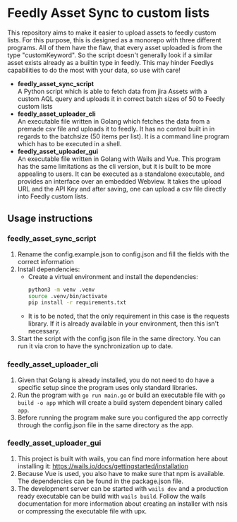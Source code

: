 # Feedly Asset Sync to custom lists
This repository aims to make it easier to upload assets to feedly custom lists.
For this purpose, this is designed as a monorepo with three different programs.
All of them have the flaw, that every asset uploaded is from the type "customKeyword". So the script doesn't generally look if a similar asset exists already as a builtin type in feedly. This may hinder Feedlys capabilities to do the most with your data, so use with care!

- **feedly_asset_sync_script**  
A Python script which is able to fetch data from jira Assets with a custom AQL query and uploads it in correct batch sizes of 50 to Feedly custom lists
- **feedly_asset_uploader_cli**  
An executable file written in Golang which fetches the data from a premade csv file and uploads it to feedly. It has no control built in in regards to the batchsize (50 items per list). It is a command line program which has to be executed in a shell.
- **feedly_asset_uploader_gui**  
An executable file written in Golang with Wails and Vue. This program has the same limitations as the cli version, but it is built to be more appealing to users. It can be executed as a standalone executable, and provides an interface over an embedded Webview. It takes the upload URL and the API Key and after saving, one can upload a csv file directly into Feedly custom lists.

## Usage instructions
### feedly_asset_sync_script
1. Rename the config.example.json to config.json and fill the fields with the correct information
2. Install dependencies:
   - Create a virtual environment and install the dependencies:
        ```bash
        python3 -m venv .venv
        source .venv/bin/activate
        pip install -r requirements.txt
        ```
    - It is to be noted, that the only requirement in this case is the requests library. If it is already available in your environment, then this isn't necessary.
3. Start the script with the config.json file in the same directory. You can run it via cron to have the synchronization up to date.
### feedly_asset_uploader_cli
1. Given that Golang is already installed, you do not need to do have a specific setup since the program uses only standard libraries.
2. Run the program with `go run main.go` or build an executable file with `go build -o app` which will create a build system dependent binary called `app`.
3. Before running the program make sure you configured the app correctly through the config.json file in the same directory as the app.
### feedly_asset_uploader_gui
1. This project is built with wails, you can find more information here about installing it: https://wails.io/docs/gettingstarted/installation
2. Because Vue is used, you also have to make sure that npm is available. The dependencies can be found in the package.json file.
3. The development server can be started with `wails dev` and a production ready executable can be build with `wails build`.
Follow the wails documentation for more information about creating an installer with nsis or compressing the executable file with upx.